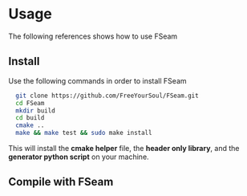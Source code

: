 <a id="top"></a>
# Usage 

The following references shows how to use FSeam

## Install

Use the following commands in order to install FSeam
```Bash
  git clone https://github.com/FreeYourSoul/FSeam.git  
  cd FSeam  
  mkdir build  
  cd build  
  cmake ..  
  make && make test && sudo make install
```
This will install the **cmake helper** file, the **header only library**, and the **generator python script** on your machine.

## Compile with FSeam